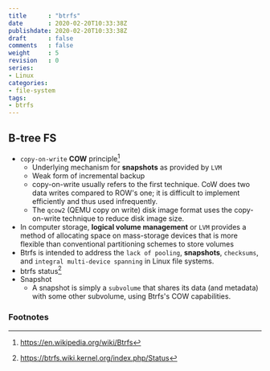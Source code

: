 ```yaml
---
title      : "btrfs"
date       : 2020-02-20T10:33:38Z
publishdate: 2020-02-20T10:33:38Z
draft      : false
comments   : false
weight     : 5
revision   : 0
series:
- Linux
categories:
- file-system
tags:
- btrfs
---
```


## B-tree FS

* `copy-on-write` **COW** principle[^1]
  * Underlying mechanism for **snapshots** as provided by `LVM`
  * Weak form of incremental backup
  * copy-on-write usually refers to the first technique. CoW does two data writes compared to ROW's one; it is difficult to implement efficiently and thus used infrequently.
  * The `qcow2` (QEMU copy on write) disk image format uses the copy-on-write technique to reduce disk image size.
* In computer storage, **logical volume management** or `LVM` provides a method of allocating space on mass-storage devices that is more flexible than conventional partitioning schemes to store volumes
* Btrfs is intended to address the `lack of pooling`, **snapshots**, `checksums`, and `integral multi-device spanning` in Linux file systems.
* btrfs status[^2]
* Snapshot
  * A snapshot is simply a `subvolume` that shares its data (and metadata) with some other subvolume, using Btrfs's COW capabilities.



### Footnotes

[^1]: https://en.wikipedia.org/wiki/Btrfs
[^2]: https://btrfs.wiki.kernel.org/index.php/Status

